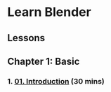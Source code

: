 # Learn Blender

## Lessons

## Chapter 1: Basic

### 1. [01. Introduction](chapter1/01-introduction/) (30 mins)